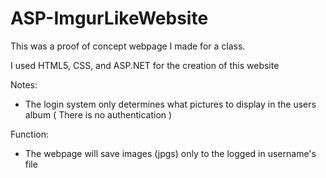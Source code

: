 # ASP-ImgurLikeWebsite
This was a proof of concept webpage I made for a class.

I used HTML5, CSS, and ASP.NET for the creation of this website

Notes:
  - The login system only determines what pictures to display in the users album ( There is no authentication )
  
Function:
  - The webpage will save images (jpgs) only to the logged in username's file
